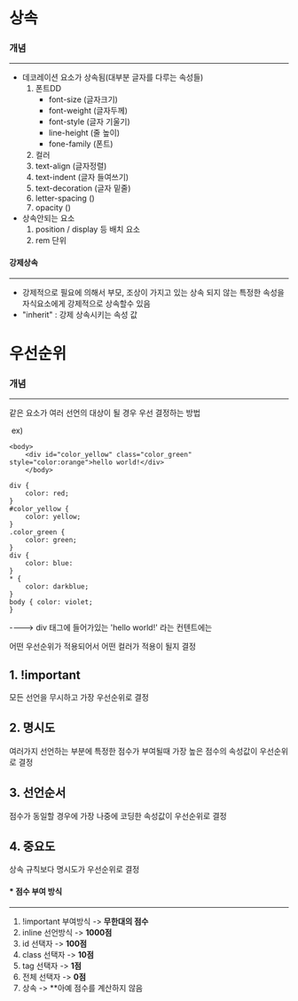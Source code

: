 # 상속

### 개념

***

- 데코레이션 요소가 상속됨(대부분 글자를 다루는 속성들)
  1. 폰트DD
     * font-size (글자크기)
     * font-weight (글자두께)
     * font-style (글자 기울기)
     * line-height (줄 높이)
     * fone-family (폰트)
  2. 컬러
  3. text-align (글자정렬)
  4. text-indent (글자 들여쓰기)
  5. text-decoration (글자 밑줄)
  6. letter-spacing ()
  7. opacity ()
- 상속안되는 요소
  1. position / display 등 배치 요소
  2. rem 단위

#### 강제상속

***

- 강제적으로 필요에 의해서 부모, 조상이 가지고 있는 상속 되지 않는 특정한 속성을 자식요소에게 강제적으로 상속할수 있음
- "inherit" : 강제 상속시키는 속성 값

# 우선순위

### 개념

***

같은 요소가 여러 선언의 대상이 될 경우 우선 결정하는 방법

​				ex)

```<예시>
<body>
    <div id="color_yellow" class="color_green" style="color:orange">hello world!</div>
    </body>
```

```<예시>
div {
    color: red;
}
#color_yellow {
    color: yellow;
}
.color_green {
    color: green;
}
div {
    color: blue:
}
* {
    color: darkblue;
}
body { color: violet;
}
```

---->  div 태그에 들어가있는 'hello world!' 라는 컨텐트에는 

어떤 우선순위가 적용되어서 어떤 컬러가 적용이 될지 결정

## 1. !important

모든 선언을 무시하고 가장 우선순위로 결정

## 2. 명시도

여러가지 선언하는 부분에 특정한 점수가 부여될때 가장 높은 점수의 속성값이 우선순위로 결정

## 3. 선언순서

점수가 동일할 경우에 가장 나중에 코딩한 속성값이 우선순위로 결정

## 4. 중요도

상속 규칙보다 명시도가 우선순위로 결정

#### * 점수 부여 방식

***

1. !important 부여방식 -> **무한대의 점수**
2. inline 선언방식 -> **1000점**
3. id 선택자 -> **100점**
4. class 선택자 -> **10점**
5. tag 선택자 -> **1점**
6. 전체 선택자 -> **0점**
7. 상속 -> **아예 점수를 계산하지 않음





